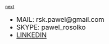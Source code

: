 <a href="02.md">next</a>

<ul style="font-size: 1.5em">
    <li>
        MAIL: rsk.pawel@gmail.com
    </li>
    <li>
        SKYPE: pawel_rosolko
    </li>
    <li>
       <a href="https://www.linkedin.com/in/paawel">LINKEDIN</a>
    </li>
</ul>